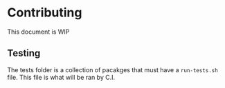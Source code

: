 # Contributing

This document is WIP


## Testing

The tests folder is a collection of pacakges that must have a `run-tests.sh` file. This file is what will be ran by C.I.

